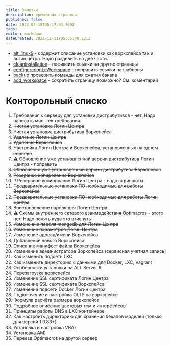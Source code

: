 ```yaml
---
title: Заметки
description: временная страница
published: false
date: 2023-04-18T05:17:04.709Z
tags: 
editor: markdown
dateCreated: 2022-11-11T05:35:40.221Z
---
```


- [alt_linux9](/ru/workspace/softInstal/alt_linux9) - содержит описание установки как воркспейса так и логин цетра. Надо разделить на две части.
- ~~[cleaninstallation](/ru/workspace/cleaninstallation) - пофиксить ссылки на другие страницы~~
- ~~[configurarionLcWorkspace](/ru/workspace/workspace/configurarionLcWorkspace) - поправить ссылки на шаблоны~~
- [backup](/ru/workspace/maintenance/backup) проверить команды для сжатия бэкапа
- [add_workspace](/ru/workspace/maintenance/add_workspace) - сократить страницу возможно? См. коментарий


# Конторольный списко
1. Требования к серверу для установки дистрибутивов - нет. Надо написать мин. тех требования
1. ~~Чистая установка Логин Центра~~
1. ~~Чистая установка дистрибутива Воркспейса~~
1. ~~Удаление Логин Центра~~
1. ~~Удаление Воркспейса~~
1. ~~Настройка Логин Центра и Воркспейса, установленных на одном сервере~~
1. :warning: Обновление уже установленной версии дистрибутива Логин Центра - поправить
1. ~~Обновление уже установленной версии дистрибутива Воркспейса~~
1. ~~Резервное копирование Воркспейса~~
1. :bangbang: Резервное копирование Логин Центра - надо скриншоты
1. ~~Предварительные установки ПО необходимые для работы Воркспейса~~
1. ~~Предварительные установки ПО необходимые для работы Логин Центра~~
1. ~~Восстановление пароля для Логин Центра~~
1. :warning: Схемы внутреннего сетевого взаимодействия Optimacros - этого нет. Надо понять куда это втиснуть
1. ~~Изменению пароля mongodb для Логин Центра~~
1. ~~Изменение параметров Логин Центра~~
1. Изменение адреса/имени Воркспейса
1. Добавление нового Воркспейса
1. Описание манифест файла Воркспейса
1. Изменение администратора Воркспейса (сервисная учетная запись)
1. Как изменить подсеть LXC
1. Как изменить директорию с данными для Docker, LXC, Vagrant
1. Особенности установки на ALT Server 9
1. Перезагрузка воркспейса
1. Изменение SSL сертификата Логин Центра
1. Изменение SSL сертификата Воркспейса
1. Изменение подсети Docker Логин Центра
1. Подключение и настройка OLTP на воркспейсе
1. Формула расчёта размера воркспейса
1. Подробное описание цветовых тем и интерфейсов
1. Принципы работы DNS в LXC контейнере
1. Как настроить директорию для хранения бекапов моделей (только для версий 1.0.83+)
1. Установка и настройка VBA)
1. Установка AM)
1. Переезд Optimacros на другой сервер